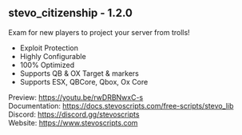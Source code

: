 ## stevo_citizenship - 1.2.0
Exam for new players to project your server from trolls!

- Exploit Protection
- Highly Configurable
- 100% Optimized
- Supports QB & OX Target & markers
- Supports ESX, QBCore, Qbox, Ox Core

Preview: https://youtu.be/rwDRBNwxC-s
<br>
Documentation: https://docs.stevoscripts.com/free-scripts/stevo_lib
<br>
Discord: https://discord.gg/stevoscripts
<br>
Website: https://www.stevoscripts.com
